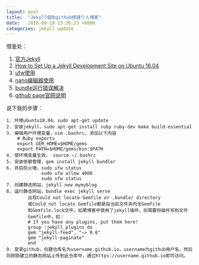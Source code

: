 ```yaml
---
layout: post
title:  "Jekyll借助github搭建个人博客"
date:   2018-09-10 23:26:23 +0800
categories: jekyll update
--- 
```


借鉴处：
1. [官方Jekyll](https://jekyllrb.com/docs/troubleshooting/)  
2. [How to Set Up a Jekyll Development Site on Ubuntu 16.04](https://www.digitalocean.com/community/tutorials/how-to-set-up-a-jekyll-development-site-on-ubuntu-16-04) 
3. [ufw使用](http://wiki.ubuntu.org.cn/UFW%E9%98%B2%E7%81%AB%E5%A2%99%E7%AE%80%E5%8D%95%E8%AE%BE%E7%BD%AE) 
4. [nano编辑器使用](https://www.vpser.net/manage/nano.html)
5. [bundle运行错误解决](https://kenshinsyrup.github.io/other/2017/02/09/Hello-World/)
6. [github page官网说明](https://pages.github.com/)

说下我的步骤：  
    
    1. 环境ubuntu18.04，sudo apt-get update
    2. 安装jekyll，sudo apt-get install ruby ruby-dev make build-essential  
    3. 编辑用户环境变量，vim .bashrc, 添加以下内容  
        # Ruby exports
        export GEM_HOME=$HOME/gems
        export PATH=$HOME/gems/bin:$PATH  
    4. 使环境变量生效， source ~/.bashrc
    5. 安装依赖管理，gem install jekyll bundler
    6. 开启防火墙，sudo ufw status
                 sudo ufw allow 4000
                 sudo ufw status  
    7. 创建静态网站，jekyll new mymyblog
    8. 运行静态网站，bundle exec jekyll serve
            出现Could not locate Gemfile or .bundle/ directory
            或Could not locate Gemfile都是指当前文件夹内无Gemfile  
            和Gemfile.lock文件，如果博客中使用了jekyll插件，则需要将插件写到文件  
            Gemfile中，如：  
            # If you have any plugins, put them here!  
            group :jekyll_plugins do  
            gem "jekyll-feed", "~> 0.6"
            gem "jekyll-paginate"
            end
    9. 登录github，创建仓库名为username.github.io，username为github用户名，然后将刚刚建立的静态网站上传到此仓库中，通过https://username.github.io即可访问。




